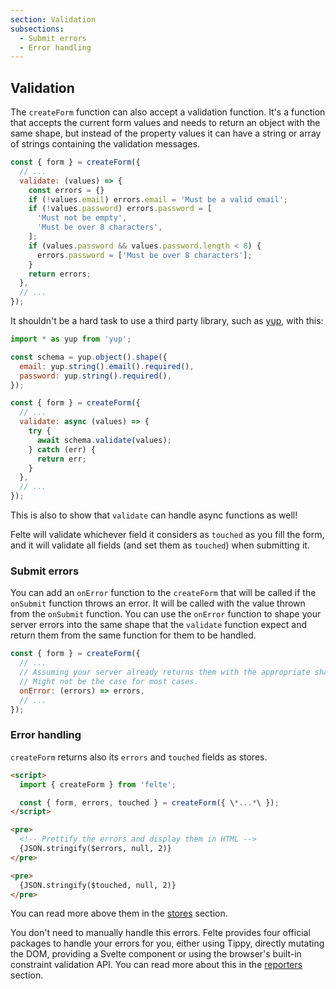 ```yaml
---
section: Validation
subsections:
  - Submit errors
  - Error handling
---
```


## Validation

The `createForm` function can also accept a validation function. It's a function that accepts the current form values and needs to return an object with the same shape, but instead of the property values it can have a string or array of strings containing the validation messages.

```javascript
const { form } = createForm({
  // ...
  validate: (values) => {
    const errors = {}
    if (!values.email) errors.email = 'Must be a valid email';
    if (!values.password) errors.password = [
      'Must not be empty',
      'Must be over 8 characters',
    ];
    if (values.password && values.password.length < 8) {
      errors.password = ['Must be over 8 characters'];
    }
    return errors;
  },
  // ...
});
```

It shouldn't be a hard task to use a third party library, such as [yup](https://github.com/jquense/yup), with this:

```javascript
import * as yup from 'yup';

const schema = yup.object().shape({
  email: yup.string().email().required(),
  password: yup.string().required(),
});

const { form } = createForm({
  // ...
  validate: async (values) => {
    try {
      await schema.validate(values);
    } catch (err) {
      return err;
    }
  },
  // ...
});
```

This is also to show that `validate` can handle async functions as well!

Felte will validate whichever field it considers as `touched` as you fill the form, and it will validate all fields (and set them as `touched`) when submitting it.

### Submit errors

You can add an `onError` function to the `createForm` that will be called if the `onSubmit` function throws an error. It will be called with the value thrown from the `onSubmit` function. You can use the `onError` function to shape your server errors into the same shape that the `validate` function expect and return them from the same function for them to be handled.

```javascript
const { form } = createForm({
  // ...
  // Assuming your server already returns them with the appropriate shape.
  // Might not be the case for most cases.
  onError: (errors) => errors,
  // ...
});
```

### Error handling

`createForm` returns also its `errors` and `touched` fields as stores.

```html
<script>
  import { createForm } from 'felte';

  const { form, errors, touched } = createForm({ \*...*\ });
</script>

<pre>
  <!-- Prettify the errors and display them in HTML -->
  {JSON.stringify($errors, null, 2)}
</pre>

<pre>
  {JSON.stringify($touched, null, 2)}
</pre>
```

You can read more above them in the [stores](docs#stores) section.

You don't need to manually handle this errors. Felte provides four official packages to handle your errors for you, either using Tippy, directly mutating the DOM, providing a Svelte component or using the browser's built-in constraint validation API. You can read more about this in the [reporters](docs#reporters) section.
